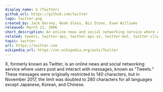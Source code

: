 ```yaml
---
display_name: X (Twitter)
github_url: https://github.com/twitter
logo: twitter.png
created_by: Jack Dorsey, Noah Glass, Biz Stone, Evan Williams
released: March 21, 2006
short_description: An online news and social networking service where users post and interact with messages, known as “Tweets”.
related: tweets, twitter-api, twitter-api-v2, twitter-bot, twitter-client
topic: twitter
url: https://twitter.com
wikipedia_url: https://en.wikipedia.org/wiki/Twitter
---
```

X, formerly known as Twitter, is an online news and social networking service where users post and interact with messages, known as “Tweets.” These messages were originally restricted to 140 characters, but in November 2017, the limit was doubled to 280 characters for all languages except Japanese, Korean, and Chinese.
